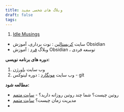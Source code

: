 ```yaml
---
title: وبلاگ های شخصی مفید
draft: false
tags:
---
```


1. [Idle Musings](https://codingkoi.com/)

- سایت [کریستالین](blog.eledah.ir) : نوت برداری، آموزش Obsidian 
- وبلاگ [فرد](ifard.ir) : آموزش Obsidian ، توسعه فردی


**دوره های برنامه نویسی:**
1. وب سایت [باورژن](https://baversion.com)
2. وب سایت [مونگارد](https://mongard.ir) : دوره لینوکس - git

**مطالعه شود:**
- روتین چیست؟ شما چند روتین روزانه دارید؟ - [سایت متمم](https://motamem.org/?p=61170)
- مدیریت زمان چیست؟ [سایت متمم](https://motamem.org/?p=6296)
- 
